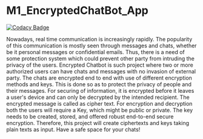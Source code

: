 # M1_EncryptedChatBot_App

[![Codacy Badge](https://api.codacy.com/project/badge/Grade/28c476b1f4174dbeba8d34cb0fa6cf09)](https://app.codacy.com/gh/Madhushreevp/M1_EncryptedChatBot_App?utm_source=github.com&utm_medium=referral&utm_content=Madhushreevp/M1_EncryptedChatBot_App&utm_campaign=Badge_Grade_Settings)

Nowadays, real time communication is increasingly rapidly. The popularity of this communication is mostly seen through messages and chats, whether be it personal messages or confidential emails. 
Thus, there is a need of some protection system which could prevent other party from intruding the privacy of the users. 
Encrypted Chatbot is such project where two or more authorized users can have chats and messages with no invasion of external party. 
The chats are encrypted end to end with use of different encryption methods and keys. 
This is done so as to protect the privacy of people and their messages. For securing of information, it is encrypted before it leaves a user's device and can only be decrypted by the intended recipient.
The encrypted message is called as cipher text. 
For encryption and decryption both the users will require a Key, which might be public or private.
The key needs to be created, stored, and offered robust end-to-end secure encryption. Therefore, this project will create ciphertexts and keys taking plain texts as input. 
Have a safe space for your chats!
